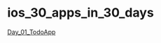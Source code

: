 # ios_30_apps_in_30_days

[Day_01_TodoApp](https://github.com/ianchengtw/ios_30_apps_in_30_days/tree/master/day_01_TodoApp)
